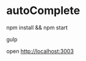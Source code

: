 # autoComplete


npm install && npm start

gulp


open [http://localhost:3003](http://localhost:3003)